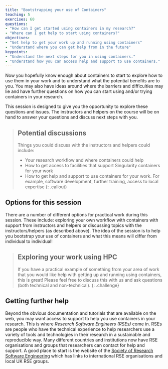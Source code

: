 ```yaml
---
title: "Bootstrapping your use of Containers"
teaching: 5
exercises: 60
questions:
- "How can I get started using containers in my research?"
- "Where can I get help to start using containers?"
objectives:
- "Get help to get your work up and running using containers"
- "Understand where you can get help from in the future"
keypoints:
- "Understand the next steps for you in using containers."
- "Understand how you can access help and support to use containers."
---
```


Now you hopefully know enough about containers to start to explore how to use
them in your work and to understand what the potential benefits are to you. You
may also have ideas around where the barriers and difficulties may lie and have
further questions on how you can start using and/or trying containers in your
research.

This session is designed to give you the opportunity to explore these questions and
issues. The instructors and helpers on the course will be on hand to answer your
questions and discuss next steps with you.

> ## Potential discussions
>
> Things you could discuss with the instructors and helpers could include:
>
> - Your research workflow and where containers could help
> - How to get access to facilities that support Singularity containers for your work
> - How to get help and support to use containers for your work.
>   For example, software development, further training, access to local expertise
{: .callout}

## Options for this session

There are a number of different options for practical work during this session. These
include: exploring your own workflow with containers with support from instructors and
helpers or discussing topics with the instructors/helpers (as described above). The idea
of the session is to help you bootstrap your use of containers and what this means will
differ from individual to individual!

> ## Exploring your work using HPC
>
> If you have a practical example of something from your area of work that you would like
> help with getting up and running using containers, this is great! Please feel free to
> discuss this with us and ask questions (both technical and non-technical).
{: .challenge}

## Getting further help

Beyond the obvious documentation and tutorials that are available on the web, you may
want access to support to help you use containers in your research. This is where
*Research Software Engineers (RSEs)* come in. RSEs are people who have the technical
experience to help researchers use a variety of tools and technologies in their research
in a sustainable and reproducible way. Many different countries and institutions now
have RSE organisations and groups that researchers can contact for help and support.
A good place to start is the website of the [Society of Research Software Engineering](https://society-rse.org) which has links to international RSE organisations and local UK
RSE groups. 
